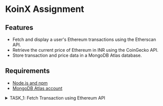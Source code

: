 # KoinX Assignment

## Features

*   Fetch and display a user's Ethereum transactions using the Etherscan API.
*   Retrieve the current price of Ethereum in INR using the CoinGecko API.
*   Store transaction and price data in a MongoDB Atlas database.

## Requirements

*   [Node.js and npm](https://nodejs.org/en/download)
*   [MongoDB Atlas account](https://www.mongodb.com/docs/atlas/tutorial/create-atlas-account/)

<!-- TASK 1 -->
<details>
<summary>TASK_1: Fetch Transaction using Ethereum API</summary>

+ ToDo
    + create ```.env``` file and store etherscan api as ```ETHERSCAN_API_KEY=YOUR_API_KEY```
    + add ```MONGODB_URI``` to .env as ```MONGODB_URI=YOUR_MONGODB_URI```
    + make sure not to push .env file in production

+ Run app
```shell
cd TASK_1
npm install
node index.js
```

+ Test API
    + go to your browser and type ```localhost:3000/transactions/YOUR_ADDRESS```
    + replace YOUR_ADDRESS with a transaction or wallet address
</detail>

<!-- TASK 2 -->
<details>
<summary>TASK_2: Fetch Ethereum price every 10 minutes using CoinGecko API</summary>

+ ToDo
    + create ```.env``` file and store etherscan api as ```ETHERSCAN_API_KEY=YOUR_API_KEY```
    + add ```MONGODB_URI``` to .env as ```MONGODB_URI=YOUR_MONGODB_URI```
    + make sure not to push .env file in production

+ Run app
```shell
cd TASK_2
npm install
node index.js
```

</detail>

<!-- TASK 3 -->
<details>
    <summary>TASK_3: Fetch balance of user and latest price of Ethereum</summary>

+ ToDo
    + visit ```localhost:3000/balance/ADDRESS``` in the browser and replace ```ADDRESS``` with address of the user

+ Run app
```shell
cd TASK_3
npm install
node index.js
```

</details>

<!-- End -->
<center>Thanking You: developed by <a herf="https://hashfx.github.io/Portfolio2022">HARSH SONI</a></center>
